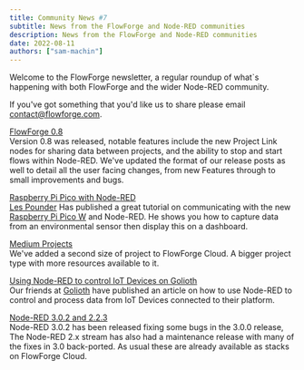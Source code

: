 ```yaml
---
title: Community News #7
subtitle: News from the FlowForge and Node-RED communities
description: News from the FlowForge and Node-RED communities
date: 2022-08-11
authors: ["sam-machin"]
---
```


Welcome to the FlowForge newsletter, a regular roundup of what\`s happening with both FlowForge and the wider Node-RED community. 
<!--more-->
If you've got something that you'd like us to share please email [contact@flowforge.com](mailto:contact@flowforge.com).


[FlowForge 0.8 ](https://flowforge.com/blog/2022/08/flowforge-08-released/)  
Version 0.8 was released, notable features include the new Project Link nodes for sharing data between projects, and the ability to stop and start flows within Node-RED.
We've updated the format of our release posts as well to detail all the user facing changes, from new Features through to small improvements and bugs.

[Raspberry Pi Pico with Node-RED](https://www.tomshardware.com/how-to/raspberry-pi-pico-w-node-red)  
[Les Pounder](https://twitter.com/biglesp) Has published a great tutorial on communicating with the new [Raspberry Pi Pico W](https://www.raspberrypi.com/products/raspberry-pi-pico/) and Node-RED. He shows you how to capture data from an environmental sensor then display this on a dashboard.

[Medium Projects](https://flowforge.com/blog/2022/07/new-projecttype/)  
We've added a second size of project to FlowForge Cloud. A bigger project type with more resources available to it.

[Using Node-RED to control IoT Devices on Golioth](https://blog.golioth.io/how-to-use-node-red-to-control-iot-devices-on-golioth/)  
Our friends at [Golioth](https://golioth.io/) have published an article on how to use Node-RED to control and process data from IoT Devices connected to their platform. 

[Node-RED 3.0.2 and 2.2.3](https://discourse.nodered.org/t/node-red-2-2-3-and-3-0-2-released/66018)  
Node-RED 3.0.2 has been released fixing some bugs in the 3.0.0 release, The Node-RED 2.x stream has also had a maintenance release with many of the fixes in 3.0 back-ported. As usual these are already available as stacks on FlowForge Cloud.
